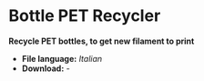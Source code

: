# Bottle PET Recycler
**Recycle PET bottles, to get new filament to print**

- **File language:** *Italian*
- **Download:** *-*
